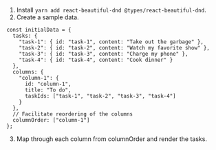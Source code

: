 1. Install `yarn add react-beautiful-dnd @types/react-beautiful-dnd`.
2. Create a sample data.

```
const initialData = {
  tasks: {
    "task-1": { id: "task-1", content: "Take out the garbage" },
    "task-2": { id: "task-2", content: "Watch my favorite show" },
    "task-3": { id: "task-3", content: "Charge my phone" },
    "task-4": { id: "task-4", content: "Cook dinner" }
  },
  columns: {
    "column-1": {
      id: "column-1",
      title: "To do",
      taskIds: ["task-1", "task-2", "task-3", "task-4"]
    }
  },
  // Facilitate reordering of the columns
  columnOrder: ["column-1"]
};
```

3. Map through each column from columnOrder and render the tasks.

